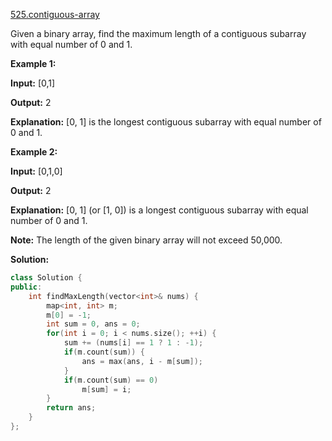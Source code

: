[525.contiguous-array](https://leetcode.com/problems/contiguous-array/)  

Given a binary array, find the maximum length of a contiguous subarray with equal number of 0 and 1.

**Example 1:**  

  
**Input:** \[0,1\]
  
**Output:** 2
  
**Explanation:** \[0, 1\] is the longest contiguous subarray with equal number of 0 and 1.
  

**Example 2:**  

  
**Input:** \[0,1,0\]
  
**Output:** 2
  
**Explanation:** \[0, 1\] (or \[1, 0\]) is a longest contiguous subarray with equal number of 0 and 1.
  

**Note:** The length of the given binary array will not exceed 50,000.  



**Solution:**  

```cpp
class Solution {
public:
    int findMaxLength(vector<int>& nums) {
        map<int, int> m;
        m[0] = -1;
        int sum = 0, ans = 0;
        for(int i = 0; i < nums.size(); ++i) {
            sum += (nums[i] == 1 ? 1 : -1);
            if(m.count(sum)) {
                ans = max(ans, i - m[sum]);
            }
            if(m.count(sum) == 0)
                m[sum] = i;
        }
        return ans;
    }
};
```
      